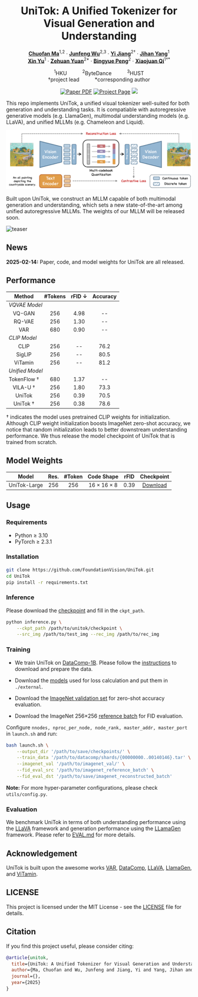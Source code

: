 <div align="center">
<h1>UniTok: A Unified Tokenizer for Visual Generation and Understanding</h1>

[**Chuofan Ma**](https://machuofan.github.io/)<sup>1,2</sup> · [**Junfeng Wu**](https://wjf5203.github.io/)<sup>2,3</sup> · [**Yi Jiang**](https://enjoyyi.github.io/)<sup>2&dagger;</sup> · [**Jihan Yang**](https://jihanyang.github.io/)<sup>1</sup>
<br>
[**Xin Yu**](https://xinyu-andy.github.io/)<sup>1</sup> · [**Zehuan Yuan**](https://shallowyuan.github.io/)<sup>2*</sup> · [**Bingyue Peng**](https://openreview.net/profile?id=~BINGYUE_PENG1)<sup>2</sup> · [**Xiaojuan Qi**](https://xjqi.github.io/)<sup>1&dagger;*</sup>

<sup>1</sup>HKU&emsp;&emsp;&emsp;<sup>2</sup>ByteDance&emsp;&emsp;&emsp;<sup>3</sup>HUST
<br>
&dagger;project lead&emsp;&emsp;&emsp;*corresponding author

<a href=""><img src='https://img.shields.io/badge/arXiv-UniTok-red' alt='Paper PDF'></a>
<a href=""><img src='https://img.shields.io/badge/Project_Page-UniTok-green' alt='Project Page'></a>
<a href="https://huggingface.co/FoundationVision/UniTok"><img src='https://img.shields.io/badge/%F0%9F%A4%97%20Hugging%20Face-Model-blue'></a>

[//]: # (<a href='https://huggingface.co/datasets/depth-anything/DA-2K'><img src='https://img.shields.io/badge/Benchmark-DA--2K-yellow' alt='Benchmark'></a>)
</div>

This repo implements UniTok, a unified visual tokenizer well-suited for both generation and understanding tasks. 
It is compatiable with autoregressive generative models (e.g. LlamaGen), 
multimodal understanding models (e.g. LLaVA), and unified MLLMs (e.g. Chameleon and Liquid).

![teaser](assets/teaser.png)

Built upon UniTok, we construct an MLLM capable of both multimodal generation and understanding,
which sets a new state-of-the-art among unified autoregressive MLLMs. 
The weights of our MLLM will be released soon.

![teaser](assets/samples.png)

## News

**2025-02-14:** Paper, code, and model weights for UniTok are all released.


## Performance

<table>
    <thead>
        <tr>
            <th>Method</th>
            <th>#Tokens</th>
            <th>rFID &darr;</th>
            <th>Accuracy</th>
        </tr>
    </thead>
    <tbody>
        <tr>
            <td colspan="4"><i>VQVAE Model</i></td>
        </tr>
        <tr align="center">
            <td>VQ-GAN</td>
            <td>256</td>
            <td>4.98</td>
            <td>--</td>
        </tr>
        <tr align="center">
            <td>RQ-VAE</td>
            <td>256</td>
            <td>1.30</td>
            <td>--</td>
        </tr>
        <tr align="center">
            <td>VAR</td>
            <td>680</td>
            <td>0.90</td>
            <td>--</td>
        </tr>
        <tr>
            <td colspan="4"><i>CLIP Model</i></td>
        </tr>
        <tr align="center">
            <td>CLIP</td>
            <td>256</td>
            <td>--</td>
            <td>76.2</td>
        </tr>
        <tr align="center">
            <td>SigLIP</td>
            <td>256</td>
            <td>--</td>
            <td>80.5</td>
        </tr>
        <tr align="center">
            <td>ViTamin</td>
            <td>256</td>
            <td>--</td>
            <td>81.2</td>
        </tr>
        <tr>
            <td colspan="4"><i>Unified Model</i></td>
        </tr>
        <tr align="center">
            <td>TokenFlow &dagger;</td>
            <td>680</td>
            <td>1.37</td>
            <td>--</td>
        </tr>
        <tr align="center">
            <td>VILA-U &dagger;</td>
            <td>256</td>
            <td>1.80</td>
            <td>73.3</td>
        </tr>
        <tr align="center">
            <td>UniTok</td>
            <td>256</td>
            <td>0.39</td>
            <td>70.5</td>
        </tr>
        <tr align="center">
            <td>UniTok &dagger;</td>
            <td>256</td>
            <td>0.38</td>
            <td>78.6</td>
        </tr>
    </tbody>
</table>


&dagger; indicates the model uses pretrained CLIP weights for initialization. Although CLIP weight initialization boosts ImageNet zero-shot accuracy,
we notice that random initialization leads to better downstream understanding performance.
We thus release the model checkpoint of UniTok that is trained from scratch.

[//]: # (**Visual Understanding Performance on VQA Benchmarks.**)

[//]: # ()
[//]: # (|   Method   |      LLM       |  Res.   |  VQAv2   |   GQA    | TextVQA  |   POPE   |   MME    |  MM-Vet  |)

[//]: # (|:----------:|:--------------:|:-------:|:--------:|:--------:|:--------:|:--------:|:--------:|:--------:|)

[//]: # (|   Show-o   |  Phi-1.5-1.3B  |   256   |   59.3   |   48.7   |    -     |   73.8   |   948    |    -     |)

[//]: # (|   Liquid   |    Gemma-7B    |   512   |   71.3   |   58.4   |   42.4   |   81.1   |   1119   |    -     |)

[//]: # (|   VILA-U   |   Llama-2-7B   |   256   |   75.3   |   58.3   |   48.3   |   83.9   |   1336   |   27.7   |)

[//]: # (| **UniTok** | **Llama-2-7B** | **256** | **76.8** | **61.1** | **51.6** | **83.2** | **1448** | **33.9** |)

[//]: # ()
[//]: # (**Visual Generation Performance on GenAI-Bench.**)

[//]: # ()
[//]: # (<table>)

[//]: # (    <thead>)

[//]: # (    <tr>)

[//]: # (        <th rowspan="2">Method</th>)

[//]: # (        <th rowspan="2">Type</th>)

[//]: # (        <th rowspan="2">Count</th>)

[//]: # (        <th rowspan="2">Differ</th>)

[//]: # (        <th rowspan="2">Compare</th>)

[//]: # (        <th colspan="2">Logical</th>)

[//]: # (        <th rowspan="2">Overall</th>)

[//]: # (    </tr>)

[//]: # (    <tr>)

[//]: # (        <th>Negate</th>)

[//]: # (        <th>Universal</th>)

[//]: # (    </tr>)

[//]: # (    </thead>)

[//]: # (    <tbody>)

[//]: # (    <tr align="center">)

[//]: # (        <td>Show-o</td>)

[//]: # (        <td>Discrete Diff.</td>)

[//]: # (        <td>0.70</td>)

[//]: # (        <td>0.62</td>)

[//]: # (        <td>0.71</td>)

[//]: # (        <td>0.51</td>)

[//]: # (        <td>0.65</td>)

[//]: # (        <td>0.60</td>)

[//]: # (    </tr>)

[//]: # (    <tr align="center">)

[//]: # (        <td>VILA-U</td>)

[//]: # (        <td>Autoregressive</td>)

[//]: # (        <td>0.70</td>)

[//]: # (        <td>0.71</td>)

[//]: # (        <td>0.74</td>)

[//]: # (        <td>0.53</td>)

[//]: # (        <td>0.66</td>)

[//]: # (        <td>0.64</td>)

[//]: # (    </tr>)

[//]: # (    <tr align="center">)

[//]: # (        <td>Liquid</td>)

[//]: # (        <td>Autoregressive</td>)

[//]: # (        <td>0.76</td>)

[//]: # (        <td>0.73</td>)

[//]: # (        <td>0.74</td>)

[//]: # (        <td>0.46</td>)

[//]: # (        <td>0.74</td>)

[//]: # (        <td>0.65</td>)

[//]: # (    </tr>)

[//]: # (    <tr align="center">)

[//]: # (        <th>UniTok</th>)

[//]: # (        <th>Autoregressive</th>)

[//]: # (        <th>0.76</th>)

[//]: # (        <th>0.79</th>)

[//]: # (        <th>0.74</th>)

[//]: # (        <th>0.46</th>)

[//]: # (        <th>0.73</th>)

[//]: # (        <th>0.67</th>)

[//]: # (    </tr>)

[//]: # (    </tbody>)

[//]: # (</table>)


## Model Weights

|    Model     | Res. | #Token |        Code Shape         | rFID |  Checkpoint  |
|:------------:|:----:|:------:|:-------------------------:|:----:|:------------:|
| UniTok-Large | 256  |  256   | 16 $\times$ 16 $\times$ 8 | 0.39 | [Download](https://huggingface.co/FoundationVision/UniTok/blob/main/unitok_tokenizer.pth) |


## Usage

### Requirements
- Python ≥ 3.10
- PyTorch ≥ 2.3.1

### Installation

```bash
git clone https://github.com/FoundationVision/UniTok.git
cd UniTok
pip install -r requirements.txt
```

### Inference

Please download the [checkpoint](https://huggingface.co/FoundationVision/UniTok/blob/main/unitok_tokenizer.pth) and fill in the `ckpt_path`.
```bash
python inference.py \
    --ckpt_path /path/to/unitok/checkpoint \
    --src_img /path/to/test_img --rec_img /path/to/rec_img
```

### Training

- We train UniTok on [DataComp-1B](https://github.com/mlfoundations/datacomp). 
Please follow the [instructions](https://github.com/mlfoundations/datacomp?tab=readme-ov-file#downloading-datacomp-1b) to download and prepare the data.

- Download the [models](https://huggingface.co/FoundationVision/UniTok/tree/main/external) used for loss calculation and put them in `./external`.

- Download the [ImageNet validation set](https://www.image-net.org/) for zero-shot accuracy evaluation.

- Download the ImageNet 256$\times$256 [reference batch](https://huggingface.co/datasets/FoundationVision/imagenet_reference_batch) for FID evaluation.

Configure `nnodes, nproc_per_node, node_rank, master_addr, master_port` in `launch.sh` and run:

```bash
bash launch.sh \
    --output_dir '/path/to/save/checkpoints/' \
    --train_data '/path/to/datacomp/shards/{00000000..00140146}.tar' \
    --imagenet_val '/path/to/imagenet_val/' \
    --fid_eval_src '/path/to/imagenet_reference_batch' \
    --fid_eval_dst '/path/to/save/imagenet_reconstructed_batch'
```
**Note:** For more hyper-parameter configurations, please check `utils/config.py`.

### Evaluation

We benchmark UniTok in terms of both understanding performance using the [LLaVA](https://github.com/haotian-liu/LLaVA) framework 
and generation performance using the [LLamaGen](https://github.com/FoundationVision/LlamaGen) framework.
Please refer to [EVAL.md](eval/EVAL.md) for more details.



## Acknowledgement
UniTok is built upon the awesome works 
[VAR](https://github.com/FoundationVision/VAR),
[DataComp](https://github.com/mlfoundations/datacomp),
[LLaVA](https://github.com/haotian-liu/LLaVA/),
[LlamaGen](https://github.com/FoundationVision/LlamaGen/),
and [ViTamin](https://github.com/Beckschen/ViTamin).


## LICENSE

This project is licensed under the MIT License - see the [LICENSE](LICENSE) file for details.


## Citation

If you find this project useful, please consider citing:

```bibtex
@article{unitok,
  title={UniTok: A Unified Tokenizer for Visual Generation and Understanding},
  author={Ma, Chuofan and Wu, Junfeng and Jiang, Yi and Yang, Jihan and Yu, Xin and Yuan, Zehuan and Peng, Bingyue and Qi, Xiaojuan},
  journal={},
  year={2025}
}
```